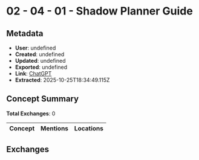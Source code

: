 # **02 - 04 - 01 - Shadow Planner Guide**

## Metadata

- **User**: undefined
- **Created**: undefined
- **Updated**: undefined
- **Exported**: undefined
- **Link**: [ChatGPT](undefined)
- **Extracted**: 2025-10-25T18:34:49.115Z

## Concept Summary

**Total Exchanges**: 0

| Concept | Mentions | Locations |
|---------|----------|----------|

## Exchanges

